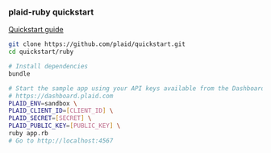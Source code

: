 ### plaid-ruby quickstart

[Quickstart guide](https://plaid.com/docs/quickstart)

``` bash
git clone https://github.com/plaid/quickstart.git
cd quickstart/ruby

# Install dependencies
bundle

# Start the sample app using your API keys available from the Dashboard:
# https://dashboard.plaid.com
PLAID_ENV=sandbox \
PLAID_CLIENT_ID=[CLIENT_ID] \
PLAID_SECRET=[SECRET] \
PLAID_PUBLIC_KEY=[PUBLIC_KEY] \
ruby app.rb
# Go to http://localhost:4567
```
